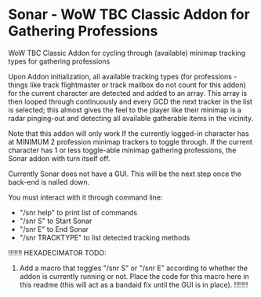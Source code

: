 # Sonar - WoW TBC Classic Addon for Gathering Professions
WoW TBC Classic Addon for cycling through (available) minimap tracking types for gathering professions

Upon Addon initialization, all available tracking types (for professions - things like track flightmaster or track mailbox do not count for this addon) for the current character are detected and added to an array. This array is then looped through continuously and every GCD the next tracker in the list is selected; this almost gives the feel to the player like their minimap is a radar pinging-out and detecting all available gatherable items in the vicinity.

Note that this addon will only work If the currently logged-in character has at MINIMUM 2 profession minimap trackers to toggle through. If the current character has 1 or less toggle-able minimap gathering professions, the Sonar addon with turn itself off.

Currently Sonar does not have a GUI. This will be the next step once the back-end is nailed down. 

You must interact with it through command line:
 - "/snr help" to print list of commands
 - "/snr S" to Start Sonar
 - "/snr E" to End Sonar
 - "/snr TRACKTYPE" to list detected tracking methods
 
!!!!!!! 
HEXADECIMATOR TODO: 
1. Add a macro that toggles "/snr S" or "/snr E" according to whether the addon is currently running or not. Place the code for this macro here in this readme (this will act as a bandaid fix until the GUI is in place).
!!!!!!!
